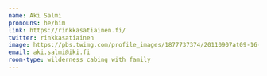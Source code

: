 ```yaml
---
name: Aki Salmi
pronouns: he/him
link: https://rinkkasatiainen.fi/
twitter: rinkkasatiainen
image: https://pbs.twimg.com/profile_images/1877737374/20110907at09-16-47_400x400.jpg
email: aki.salmi@iki.fi
room-type: wilderness cabing with family 
---
```



